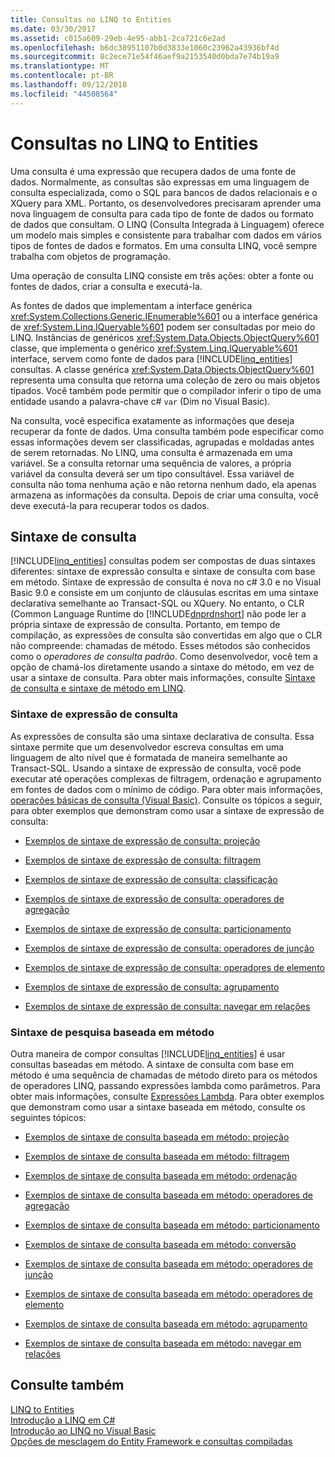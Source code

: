 ```yaml
---
title: Consultas no LINQ to Entities
ms.date: 03/30/2017
ms.assetid: c015a609-29eb-4e95-abb1-2ca721c6e2ad
ms.openlocfilehash: b6dc38951107b0d3833e1060c23962a43936bf4d
ms.sourcegitcommit: 8c2ece71e54f46aef9a2153540d0bda7e74b19a9
ms.translationtype: MT
ms.contentlocale: pt-BR
ms.lasthandoff: 09/12/2018
ms.locfileid: "44508564"
---
```

# <a name="queries-in-linq-to-entities"></a>Consultas no LINQ to Entities
Uma consulta é uma expressão que recupera dados de uma fonte de dados. Normalmente, as consultas são expressas em uma linguagem de consulta especializada, como o SQL para bancos de dados relacionais e o XQuery para XML. Portanto, os desenvolvedores precisaram aprender uma nova linguagem de consulta para cada tipo de fonte de dados ou formato de dados que consultam. O LINQ (Consulta Integrada à Linguagem) oferece um modelo mais simples e consistente para trabalhar com dados em vários tipos de fontes de dados e formatos. Em uma consulta LINQ, você sempre trabalha com objetos de programação.  
  
 Uma operação de consulta LINQ consiste em três ações: obter a fonte ou fontes de dados, criar a consulta e executá-la.  
  
 As fontes de dados que implementam a interface genérica <xref:System.Collections.Generic.IEnumerable%601> ou a interface genérica de <xref:System.Linq.IQueryable%601> podem ser consultadas por meio do LINQ. Instâncias de genéricos <xref:System.Data.Objects.ObjectQuery%601> classe, que implementa o genérico <xref:System.Linq.IQueryable%601> interface, servem como fonte de dados para [!INCLUDE[linq_entities](../../../../../../includes/linq-entities-md.md)] consultas. A classe genérica <xref:System.Data.Objects.ObjectQuery%601> representa uma consulta que retorna uma coleção de zero ou mais objetos tipados. Você também pode permitir que o compilador inferir o tipo de uma entidade usando a palavra-chave c# `var` (Dim no Visual Basic).  
  
 Na consulta, você especifica exatamente as informações que deseja recuperar da fonte de dados. Uma consulta também pode especificar como essas informações devem ser classificadas, agrupadas e moldadas antes de serem retornadas. No LINQ, uma consulta é armazenada em uma variável. Se a consulta retornar uma sequência de valores, a própria variável da consulta deverá ser um tipo consultável. Essa variável de consulta não toma nenhuma ação e não retorna nenhum dado, ela apenas armazena as informações da consulta. Depois de criar uma consulta, você deve executá-la para recuperar todos os dados.  
  
## <a name="query-syntax"></a>Sintaxe de consulta  
 [!INCLUDE[linq_entities](../../../../../../includes/linq-entities-md.md)] consultas podem ser compostas de duas sintaxes diferentes: sintaxe de expressão consulta e sintaxe de consulta com base em método. Sintaxe de expressão de consulta é nova no c# 3.0 e no Visual Basic 9.0 e consiste em um conjunto de cláusulas escritas em uma sintaxe declarativa semelhante ao Transact-SQL ou XQuery. No entanto, o CLR (Common Language Runtime do [!INCLUDE[dnprdnshort](../../../../../../includes/dnprdnshort-md.md)] não pode ler a própria sintaxe de expressão de consulta. Portanto, em tempo de compilação, as expressões de consulta são convertidas em algo que o CLR não compreende: chamadas de método. Esses métodos são conhecidos como o *operadores de consulta padrão*. Como desenvolvedor, você tem a opção de chamá-los diretamente usando a sintaxe do método, em vez de usar a sintaxe de consulta. Para obter mais informações, consulte [Sintaxe de consulta e sintaxe de método em LINQ](~/docs/csharp/programming-guide/concepts/linq/query-syntax-and-method-syntax-in-linq.md).  
  
### <a name="query-expression-syntax"></a>Sintaxe de expressão de consulta  
 As expressões de consulta são uma sintaxe declarativa de consulta. Essa sintaxe permite que um desenvolvedor escreva consultas em uma linguagem de alto nível que é formatada de maneira semelhante ao Transact-SQL. Usando a sintaxe de expressão de consulta, você pode executar até operações complexas de filtragem, ordenação e agrupamento em fontes de dados com o mínimo de código. Para obter mais informações, [operações básicas de consulta (Visual Basic)](~/docs/visual-basic/programming-guide/concepts/linq/basic-query-operations.md). Consulte os tópicos a seguir, para obter exemplos que demonstram como usar a sintaxe de expressão de consulta:  
  
-   [Exemplos de sintaxe de expressão de consulta: projeção](../../../../../../docs/framework/data/adonet/ef/language-reference/query-expression-syntax-examples-projection.md)  
  
-   [Exemplos de sintaxe de expressão de consulta: filtragem](../../../../../../docs/framework/data/adonet/ef/language-reference/query-expression-syntax-examples-filtering.md)  
  
-   [Exemplos de sintaxe de expressão de consulta: classificação](../../../../../../docs/framework/data/adonet/ef/language-reference/query-expression-syntax-examples-ordering.md)  
  
-   [Exemplos de sintaxe de expressão de consulta: operadores de agregação](../../../../../../docs/framework/data/adonet/ef/language-reference/query-expression-syntax-examples-aggregate-operators.md)  
  
-   [Exemplos de sintaxe de expressão de consulta: particionamento](../../../../../../docs/framework/data/adonet/ef/language-reference/query-expression-syntax-examples-partitioning.md)  
  
-   [Exemplos de sintaxe de expressão de consulta: operadores de junção](../../../../../../docs/framework/data/adonet/ef/language-reference/query-expression-syntax-examples-join-operators.md)  
  
-   [Exemplos de sintaxe de expressão de consulta: operadores de elemento](../../../../../../docs/framework/data/adonet/ef/language-reference/query-expression-syntax-examples-element-operators.md)  
  
-   [Exemplos de sintaxe de expressão de consulta: agrupamento](../../../../../../docs/framework/data/adonet/ef/language-reference/query-expression-syntax-examples-grouping.md)  
  
-   [Exemplos de sintaxe de expressão de consulta: navegar em relações](../../../../../../docs/framework/data/adonet/ef/language-reference/query-expression-syntax-examples-navigating-relationships.md)  
  
### <a name="method-based-query-syntax"></a>Sintaxe de pesquisa baseada em método  
 Outra maneira de compor consultas [!INCLUDE[linq_entities](../../../../../../includes/linq-entities-md.md)] é usar consultas baseadas em método. A sintaxe de consulta com base em método é uma sequência de chamadas de método direto para os métodos de operadores LINQ, passando expressões lambda como parâmetros. Para obter mais informações, consulte [Expressões Lambda](~/docs/csharp/programming-guide/statements-expressions-operators/lambda-expressions.md). Para obter exemplos que demonstram como usar a sintaxe baseada em método, consulte os seguintes tópicos:  
  
-   [Exemplos de sintaxe de consulta baseada em método: projeção](../../../../../../docs/framework/data/adonet/ef/language-reference/method-based-query-syntax-examples-projection.md)  
  
-   [Exemplos de sintaxe de consulta baseada em método: filtragem](../../../../../../docs/framework/data/adonet/ef/language-reference/method-based-query-syntax-examples-filtering.md)  
  
-   [Exemplos de sintaxe de consulta baseada em método: ordenação](../../../../../../docs/framework/data/adonet/ef/language-reference/method-based-query-syntax-examples-ordering.md)  
  
-   [Exemplos de sintaxe de consulta baseada em método: operadores de agregação](../../../../../../docs/framework/data/adonet/ef/language-reference/method-based-query-syntax-examples-aggregate-operators.md)  
  
-   [Exemplos de sintaxe de consulta baseada em método: particionamento](../../../../../../docs/framework/data/adonet/ef/language-reference/method-based-query-syntax-examples-partitioning.md)  
  
-   [Exemplos de sintaxe de consulta baseada em método: conversão](../../../../../../docs/framework/data/adonet/ef/language-reference/method-based-query-syntax-examples-conversion.md)  
  
-   [Exemplos de sintaxe de consulta baseada em método: operadores de junção](../../../../../../docs/framework/data/adonet/ef/language-reference/method-based-query-syntax-examples-join-operators.md)  
  
-   [Exemplos de sintaxe de consulta baseada em método: operadores de elemento](../../../../../../docs/framework/data/adonet/ef/language-reference/method-based-query-syntax-examples-element-operators.md)  
  
-   [Exemplos de sintaxe de consulta baseada em método: agrupamento](../../../../../../docs/framework/data/adonet/ef/language-reference/method-based-query-syntax-examples-grouping.md)  
  
-   [Exemplos de sintaxe de consulta baseada em método: navegar em relações](../../../../../../docs/framework/data/adonet/ef/language-reference/method-based-query-syntax-examples-navigating-relationships.md)  
  
## <a name="see-also"></a>Consulte também  
 [LINQ to Entities](../../../../../../docs/framework/data/adonet/ef/language-reference/linq-to-entities.md)  
 [Introdução a LINQ em C#](~/docs/csharp/programming-guide/concepts/linq/getting-started-with-linq.md)  
 [Introdução ao LINQ no Visual Basic](~/docs/visual-basic/programming-guide/concepts/linq/getting-started-with-linq.md)  
 [Opções de mesclagem do Entity Framework e consultas compiladas](https://go.microsoft.com/fwlink/?LinkId=199591)
